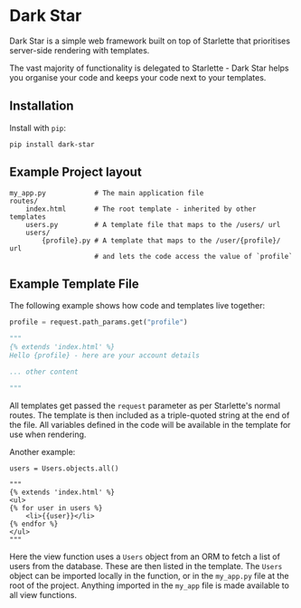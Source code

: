 # Dark Star

Dark Star is a simple web framework built on top of Starlette that prioritises
server-side rendering with templates.

The vast majority of functionality is delegated to Starlette - Dark Star helps
you organise your code and keeps your code next to your templates.

## Installation

Install with `pip`:

    pip install dark-star


## Example Project layout

    my_app.py            # The main application file
    routes/
        index.html       # The root template - inherited by other templates
        users.py         # A template file that maps to the /users/ url
        users/
            {profile}.py # A template that maps to the /user/{profile}/ url 
                         # and lets the code access the value of `profile`
## Example Template File

The following example shows how code and templates live together:

```python
profile = request.path_params.get("profile")

"""
{% extends 'index.html' %}
Hello {profile} - here are your account details

... other content

"""
```

All templates get passed the `request` parameter as per Starlette's normal
routes. The template is then included as a triple-quoted string at the end of
the file. All variables defined in the code will be available in the template
for use when rendering.

Another example:

    users = Users.objects.all()

    """
    {% extends 'index.html' %}
    <ul>
    {% for user in users %}
        <li>{{user}}</li>
    {% endfor %}
    </ul>
    """


Here the view function uses a `Users` object from an ORM to fetch a list of
users from the database. These are then listed in the template. The `Users`
object can be imported locally in the function, or in the `my_app.py` file at
the root of the project. Anything imported in the `my_app` file is made
available to all view functions.
